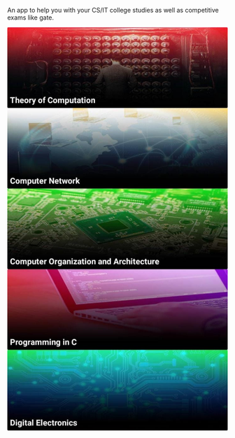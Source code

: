 An app to help you with your CS/IT college studies as well as competitive exams like gate.

![Alt text](https://github.com/yeftOfficial/Educate/blob/master/educate%202.jpeg?raw=true "Title")
